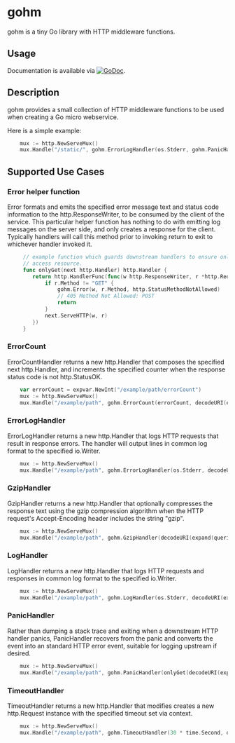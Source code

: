 # gohm

gohm is a tiny Go library with HTTP middleware functions.

## Usage

Documentation is available via
[![GoDoc](https://godoc.org/github.com/karrick/gohm?status.svg)](https://godoc.org/github.com/karrick/gohm).

## Description

gohm provides a small collection of HTTP middleware functions to be used when creating a Go micro
webservice.

Here is a simple example:

```Go
    mux := http.NewServeMux()
    mux.Handle("/static/", gohm.ErrorLogHandler(os.Stderr, gohm.PanicHandler(gohm.GzipHandler(gohm.TimeoutHandler(30 * time.Second, someHandler))))
```

## Supported Use Cases

### Error helper function

Error formats and emits the specified error message text and status code information to the
http.ResponseWriter, to be consumed by the client of the service.  This particular helper
function has nothing to do with emitting log messages on the server side, and only creates a
response for the client.  Typically handlers will call this method prior to invoking return to
exit to whichever handler invoked it.

```Go
     // example function which guards downstream handlers to ensure only HTTP GET method used to
     // access resource.
     func onlyGet(next http.Handler) http.Handler {
		return http.HandlerFunc(func(w http.ResponseWriter, r *http.Request) {
			if r.Method != "GET" {
				gohm.Error(w, r.Method, http.StatusMethodNotAllowed)
                // 405 Method Not Allowed: POST
				return
			}
			next.ServeHTTP(w, r)
		})
     }
```

### ErrorCount

ErrorCountHandler returns a new http.Handler that composes the specified next http.Handler, and
increments the specified counter when the response status code is not http.StatusOK.

```Go
	var errorCount = expvar.NewInt("/example/path/errorCount")
	mux := http.NewServeMux()
	mux.Handle("/example/path", gohm.ErrorCount(errorCount, decodeURI(expand(querier))))
```

### ErrorLogHandler

ErrorLogHandler returns a new http.Handler that logs HTTP requests that result in response
errors. The handler will output lines in common log format to the specified io.Writer.

```Go
	mux := http.NewServeMux()
	mux.Handle("/example/path", gohm.ErrorLogHandler(os.Stderr, decodeURI(expand(querier))))
```

### GzipHandler

GzipHandler returns a new http.Handler that optionally compresses the response text using the gzip
compression algorithm when the HTTP request's Accept-Encoding header includes the string "gzip".

```Go
	mux := http.NewServeMux()
	mux.Handle("/example/path", gohm.GzipHandler(decodeURI(expand(querier))))
```

### LogHandler

LogHandler returns a new http.Handler that logs HTTP requests and responses in common log format to
the specified io.Writer.

```Go
	mux := http.NewServeMux()
	mux.Handle("/example/path", gohm.LogHandler(os.Stderr, decodeURI(expand(querier))))
```

### PanicHandler

Rather than dumping a stack trace and exiting when a downstream HTTP handler panics, PanicHandler
recovers from the panic and converts the event into an standard HTTP error event, suitable for
logging upstream if desired.

```Go
	mux := http.NewServeMux()
	mux.Handle("/example/path", gohm.PanicHandler(onlyGet(decodeURI(expand(querier)))))
```

### TimeoutHandler

TimeoutHandler returns a new http.Handler that modifies creates a new http.Request instance with the
specified timeout set via context.

```Go
	mux := http.NewServeMux()
	mux.Handle("/example/path", gohm.TimeoutHandler(30 * time.Second, onlyGet(decodeURI(expand(querier)))))
```
